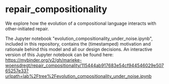 # repair_compositionality
We explore how the evolution of a compositional language interacts with other-initiated repair.

The Jupyter notebook "evolution_compositionality_under_noise.ipynb", included in this repository, contains the (timestamped) motivation and rationale behind this model and all our design decisions. An interactive version of this Jupyter notebook can be found here: https://mybinder.org/v2/gh/marieke-woensdregt/repair_compositionality/115444ab917683e54cf944546029e50765257e33?urlpath=lab%2Ftree%2Fevolution_compositionality_under_noise.ipynb